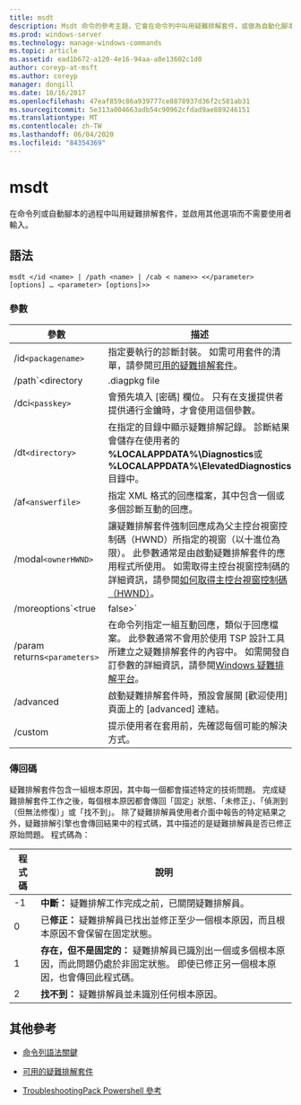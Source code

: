 ```yaml
---
title: msdt
description: Msdt 命令的參考主題，它會在命令列中叫用疑難排解套件，或做為自動化腳本的一部分，並啟用其他選項而不需要使用者輸入。
ms.prod: windows-server
ms.technology: manage-windows-commands
ms.topic: article
ms.assetid: ead1b672-a120-4e16-94aa-a8e13602c1d0
author: coreyp-at-msft
ms.author: coreyp
manager: dongill
ms.date: 10/16/2017
ms.openlocfilehash: 47eaf859c86a939777ce8878937d36f2c581ab31
ms.sourcegitcommit: 5e313a004663adb54c90962cfdad9ae889246151
ms.translationtype: MT
ms.contentlocale: zh-TW
ms.lasthandoff: 06/04/2020
ms.locfileid: "84354369"
---
```

# <a name="msdt"></a>msdt

在命令列或自動腳本的過程中叫用疑難排解套件，並啟用其他選項而不需要使用者輸入。

## <a name="syntax"></a>語法

```
msdt </id <name> | /path <name> | /cab < name>> <</parameter> [options] … <parameter> [options]>>
```

### <a name="parameters"></a>參數

| 參數 | 描述 |
| --------- | ----------- |
| /id`<packagename>` | 指定要執行的診斷封裝。 如需可用套件的清單，請參閱[可用的疑難排解套件](https://docs.microsoft.com/previous-versions/windows/it-pro/windows-server-2012-r2-and-2012/ee424379(v=ws.11)#available-troubleshooting-packs)。 |
| /path`<directory|.diagpkg file|.diagcfg file>` | 指定診斷封裝的完整路徑。 如果您指定目錄，目錄必須包含診斷套件。 您不能將 **/path**參數與 * */id * *、 **/dci**或 **/cab**參數搭配使用。 |                                                                                   |
| /dci`<passkey>` | 會預先填入 [密碼] 欄位。 只有在支援提供者提供通行金鑰時，才會使用這個參數。 |
| /dt`<directory>` | 在指定的目錄中顯示疑難排解記錄。 診斷結果會儲存在使用者的 **%LOCALAPPDATA%\Diagnostics**或 **%LOCALAPPDATA%\ElevatedDiagnostics**目錄中。 |
| /af`<answerfile>` | 指定 XML 格式的回應檔案，其中包含一個或多個診斷互動的回應。 |
| /modal`<ownerHWND>` | 讓疑難排解套件強制回應成為父主控台視窗控制碼（HWND）所指定的視窗（以十進位為限）。 此參數通常是由啟動疑難排解套件的應用程式所使用。 如需取得主控台視窗控制碼的詳細資訊，請參閱[如何取得主控台視窗控制碼（HWND）](https://support.microsoft.com/help/124103/how-to-obtain-a-console-window-handle-hwnd)。 |
| /moreoptions`<true|false>` | 啟用（true）或隱藏（false）最後的疑難排解畫面，詢問使用者是否想要探索其他選項。 當疑難排解程式是由不屬於作業系統的疑難排解工具啟動時，通常會使用此參數。 |
| /param returns`<parameters>` | 在命令列指定一組互動回應，類似于回應檔案。 此參數通常不會用於使用 TSP 設計工具所建立之疑難排解套件的內容中。 如需開發自訂參數的詳細資訊，請參閱[Windows 疑難排解平台](https://docs.microsoft.com/previous-versions/windows/desktop/wintt/windows-troubleshooting-toolkit-portal)。 |
| /advanced | 啟動疑難排解套件時，預設會展開 [歡迎使用] 頁面上的 [advanced] 連結。 |
| /custom | 提示使用者在套用前，先確認每個可能的解決方式。 |

### <a name="return-codes"></a>傳回碼

疑難排解套件包含一組根本原因，其中每一個都會描述特定的技術問題。 完成疑難排解套件工作之後，每個根本原因都會傳回「固定」狀態、「未修正」、「偵測到（但無法修復）」或「找不到」。 除了疑難排解員使用者介面中報告的特定結果之外，疑難排解引擎也會傳回結果中的程式碼，其中描述的是疑難排解員是否已修正原始問題。 程式碼為：

| 程式碼 | 說明 |
| ---- | ----------- |
| -1 | **中斷：** 疑難排解工作完成之前，已關閉疑難排解員。 |
| 0 | 已**修正：** 疑難排解員已找出並修正至少一個根本原因，而且根本原因不會保留在固定狀態。 |
| 1 | **存在，但不是固定的：** 疑難排解員已識別出一個或多個根本原因，而此問題仍處於非固定狀態。 即使已修正另一個根本原因，也會傳回此程式碼。 |
| 2 | **找不到：** 疑難排解員並未識別任何根本原因。 |

## <a name="additional-references"></a>其他參考

- [命令列語法關鍵](command-line-syntax-key.md)

- [可用的疑難排解套件](https://docs.microsoft.com/previous-versions/windows/it-pro/windows-server-2012-r2-and-2012/ee424379(v=ws.11)#available-troubleshooting-packs)

- [TroubleshootingPack Powershell 參考](https://docs.microsoft.com/powershell/module/troubleshootingpack/?view=win10-ps)